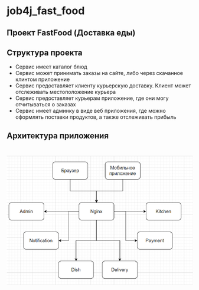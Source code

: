 # job4j_fast_food

## Проект FastFood (Доставка еды)

## Структура проекта 

* Сервис имеет каталог блюд
* Сервис может принимать заказы на сайте, либо через скачанное клинтом приложение
* Сервис предоставляет клиенту курьерскую доставку. Клиент может отслеживать местоположение курьера
* Сервис предоставляет курьерам приложение, где они могу отчитываться о заказах
* Сервис имеет админку в виде веб приложения, где можно оформлять поставки продуктов, а также отслеживать прибыль

## Архитектура приложения <br><br>
![App architecture](files/architecture.png)